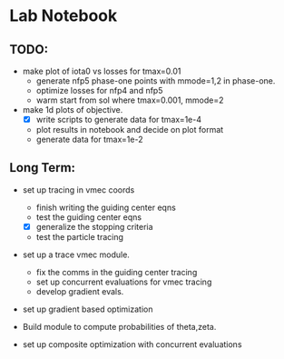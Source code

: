 
# Lab Notebook


## TODO:
- make plot of iota0 vs losses for tmax=0.01
  - generate nfp5 phase-one points with mmode=1,2 in phase-one.
  - optimize losses for nfp4 and nfp5
  - warm start from sol where tmax=0.001, mmode=2
- make 1d plots of objective.
  - [x] write scripts to generate data for tmax=1e-4
  - plot results in notebook and decide on plot format
  - generate data for tmax=1e-2
  

## Long Term:
- set up tracing in vmec coords
  - finish writing the guiding center eqns
  - test the guiding center eqns
  - [x] generalize the stopping criteria
  - test the particle tracing

- set up a trace vmec module.
  - fix the comms in the guiding center tracing
  - set up concurrent evaluations for vmec tracing
  - develop gradient evals.

- set up gradient based optimization
- Build module to compute probabilities of theta,zeta.
- set up composite optimization with concurrent evaluations
